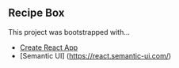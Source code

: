 ## Recipe Box


This project was bootstrapped with...

* [Create React App](https://github.com/facebookincubator/create-react-app)
* [Semantic UI] (https://react.semantic-ui.com/)


